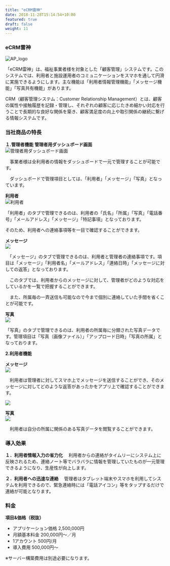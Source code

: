 ```yaml
---
title: "eCRM雷神"
date: 2018-11-28T15:14:54+10:00
featured: true
draft: false
weight: 11
---
```

### eCRM雷神

![AP_logo](/images/services/eCRM01.png)
  
「eCRM雷神」は、福祉事業者様を対象とした「顧客管理」システムです。このシステムでは、利用者と施設運用者のコミュニケーションをスマホを通して円滑に実施できるようにします。主な機能は「利用者情報管理機能」「メッセージ機能」「写真共有機能」があります。

CRM（顧客管理システム：Customer Relationship Management）とは、顧客の属性や接触履歴を記録・管理し、それぞれの顧客に応じたきめ細かい対応を行うことで長期的な良好な関係を築き、顧客満足度の向上や取引関係の継続に繋げる情報システムです。

### 当社商品の特長

**１.管理者機能**
**管理者用ダッシュボード画面**  
![管理者用ダッシュボード画面](/images/services/eCRM02.png)
  

　事業者様は全利用者の情報をダッシュボードで一元で管理することが可能です。

　ダッシュボードで管理項目としては、「利用者」「メッセージ」「写真」となっています。
  
**利用者**  
![利用者](/images/services/eCRM03.png)
  

「利用者」のタブで管理できるのは、利用者の「氏名」「所属」「写真」「電話番号」「メールアドレス」「メッセージ」「特記事項」となっております。

そのため、利用者への連絡事項等を一目で確認することができます。

**メッセージ**  
![](/images/services/eCRM04.png)
  

　「メッセージ」のタブで管理できるのは、利用者と管理者の連絡事項です。項目は「メッセージ」「利用者名」「メールアドレス」「連絡日時」「メッセージに対しての返答」となっております。

　このタブでは、利用者からのメッセージに対して、管理者がどのような対応をしているかを一覧で把握することができます。

　また、所属毎の一斉送信も可能なので今まで個別に連絡していた手間を省くことが可能です。

**写真**  
![](/images/services/eCRM05.png)
  

「写真」のタブで管理できるのは、利用者の所属毎に分類された写真データです。管理項目は「写真（画像ファイル）」「アップロード日時」「写真の所属」となっております。

**2.利用者機能**

**メッセージ**  
![](/images/services/eCRM06.png)
  

　利用者は管理者に対してスマホ上でメッセージを送信することができ、そのメッセージに対してどのような返答があったかをアプリ上で確認することができます。
  
![](/images/services/eCRM07.png)
  

**写真**  
![](/images/services/eCRM08.png)
  

　利用者は自分の所属に関係のある写真データを閲覧することができます。

### 導入効果


**１．利用者情報入力の省力化**
　利用者からの連絡がタイムリーにシステム上に反映されるため、連絡ノート等でバラバラに情報を管理していたものが一元管理できるようになり、生産性が向上します。

**２．利用者への迅速な連絡**
　管理者はタブレット端末やスマホを利用してシステムを利用できるので、緊急連絡時には「電話アイコン」等をタップするだけで連絡が可能となります。

### 料金

**項目&価格（税抜）**
- アプリケーション価格	2,500,000円
- 月額基本料金	200,000円～／月
- 1アカウント	500円/月
- 導入費用	500,000円～
  
※サーバー構築費用は別途必要になります。